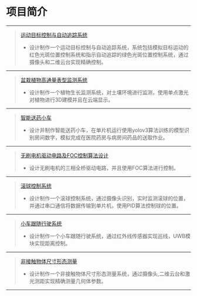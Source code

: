 # 项目简介
***
>[运动目标控制与自动追踪系统](Moving%20target%20control%20and%20automatic%20tracking%20system.md)
>- 设计制作一个运动目标控制与自动追踪系统，系统包括模拟目标运动的红色光斑位置控制系统和指示自动追踪的绿色光斑位置控制系统，通过摄像头和二维云台实现精确控制。
***
>[盆栽植物高通量表型监测系统](High-throughput%20phenotyping%20monitoring%20system%20for%20potted%20plants.md)
>- 设计制作一个植物生长监测系统，对土壤环境进行监测，使用单点激光对植物进行3D建模并且在云端显示。
***
>[智能送药小车](Smart%20medicine%20delivery%20car.md)
>- 设计并制作智能送药小车，在单片机运行使用yolov3算法训练的模型识别房间数字，模拟完成在医院药房与病房间药品的送取作业。
***
>[无刷电机驱动电路及FOC控制算法设计](Brushless%20motor%20drive%20circuit%20and%20FOC%20control%20algorithm%20design.md)
>- 设计无刷电机的三相全桥驱动电路，并且使用FOC算法进行控制。
***
>[滚球控制系统](Rolling%20ball%20control%20system.md)
>- 设计制作一个滚球控制系统，通过摄像头识别，实时监测滚球的位置，并通过串口通信将数据传输到单片机，使用PID算法控制球的位置。
***
>[小车跟随行驶系统](Car%20following%20driving%20system.md)
>- 设计制作一个小车跟随行驶系统，通过红外线传感器实现巡线，UWB模块实现距离控制。
***
>[非接触物体尺寸形态测量](Non-contact%20object%20size%20and%20shape%20measurement.md)
>- 设计制作一个非接触物体尺寸形态测量系统，通过摄像头,二维云台和激光测距实现精确测量几何体参数。
***